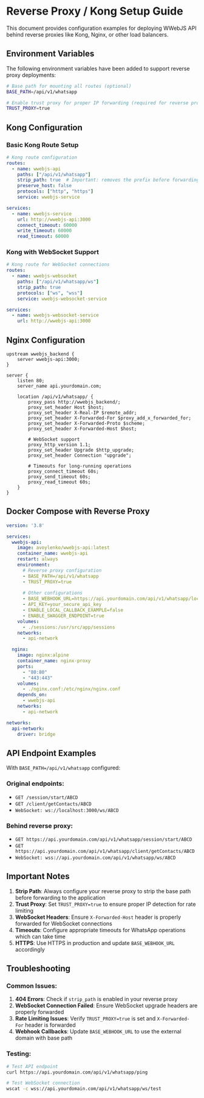 # Reverse Proxy / Kong Setup Guide

This document provides configuration examples for deploying WWebJS API behind reverse proxies like Kong, Nginx, or other load balancers.

## Environment Variables

The following environment variables have been added to support reverse proxy deployments:

```bash
# Base path for mounting all routes (optional)
BASE_PATH=/api/v1/whatsapp

# Enable trust proxy for proper IP forwarding (required for reverse proxy)
TRUST_PROXY=true
```

## Kong Configuration

### Basic Kong Route Setup

```yaml
# Kong route configuration
routes:
  - name: wwebjs-api
    paths: ["/api/v1/whatsapp"]
    strip_path: true  # Important: removes the prefix before forwarding
    preserve_host: false
    protocols: ["http", "https"]
    service: wwebjs-service

services:
  - name: wwebjs-service
    url: http://wwebjs-api:3000
    connect_timeout: 60000
    write_timeout: 60000
    read_timeout: 60000
```

### Kong with WebSocket Support

```yaml
# Kong route for WebSocket connections
routes:
  - name: wwebjs-websocket
    paths: ["/api/v1/whatsapp/ws"]
    strip_path: true
    protocols: ["ws", "wss"]
    service: wwebjs-websocket-service

services:
  - name: wwebjs-websocket-service
    url: http://wwebjs-api:3000
```

## Nginx Configuration

```nginx
upstream wwebjs_backend {
    server wwebjs-api:3000;
}

server {
    listen 80;
    server_name api.yourdomain.com;

    location /api/v1/whatsapp/ {
        proxy_pass http://wwebjs_backend/;
        proxy_set_header Host $host;
        proxy_set_header X-Real-IP $remote_addr;
        proxy_set_header X-Forwarded-For $proxy_add_x_forwarded_for;
        proxy_set_header X-Forwarded-Proto $scheme;
        proxy_set_header X-Forwarded-Host $host;
        
        # WebSocket support
        proxy_http_version 1.1;
        proxy_set_header Upgrade $http_upgrade;
        proxy_set_header Connection "upgrade";
        
        # Timeouts for long-running operations
        proxy_connect_timeout 60s;
        proxy_send_timeout 60s;
        proxy_read_timeout 60s;
    }
}
```

## Docker Compose with Reverse Proxy

```yaml
version: '3.8'

services:
  wwebjs-api:
    image: avoylenko/wwebjs-api:latest
    container_name: wwebjs-api
    restart: always
    environment:
      # Reverse proxy configuration
      - BASE_PATH=/api/v1/whatsapp
      - TRUST_PROXY=true
      
      # Other configurations
      - BASE_WEBHOOK_URL=https://api.yourdomain.com/api/v1/whatsapp/localCallbackExample
      - API_KEY=your_secure_api_key
      - ENABLE_LOCAL_CALLBACK_EXAMPLE=false
      - ENABLE_SWAGGER_ENDPOINT=true
    volumes:
      - ./sessions:/usr/src/app/sessions
    networks:
      - api-network

  nginx:
    image: nginx:alpine
    container_name: nginx-proxy
    ports:
      - "80:80"
      - "443:443"
    volumes:
      - ./nginx.conf:/etc/nginx/nginx.conf
    depends_on:
      - wwebjs-api
    networks:
      - api-network

networks:
  api-network:
    driver: bridge
```

## API Endpoint Examples

With `BASE_PATH=/api/v1/whatsapp` configured:

### Original endpoints:
- `GET /session/start/ABCD`
- `GET /client/getContacts/ABCD`
- `WebSocket: ws://localhost:3000/ws/ABCD`

### Behind reverse proxy:
- `GET https://api.yourdomain.com/api/v1/whatsapp/session/start/ABCD`
- `GET https://api.yourdomain.com/api/v1/whatsapp/client/getContacts/ABCD`
- `WebSocket: wss://api.yourdomain.com/api/v1/whatsapp/ws/ABCD`

## Important Notes

1. **Strip Path**: Always configure your reverse proxy to strip the base path before forwarding to the application
2. **Trust Proxy**: Set `TRUST_PROXY=true` to ensure proper IP detection for rate limiting
3. **WebSocket Headers**: Ensure `X-Forwarded-Host` header is properly forwarded for WebSocket connections
4. **Timeouts**: Configure appropriate timeouts for WhatsApp operations which can take time
5. **HTTPS**: Use HTTPS in production and update `BASE_WEBHOOK_URL` accordingly

## Troubleshooting

### Common Issues:

1. **404 Errors**: Check if `strip_path` is enabled in your reverse proxy
2. **WebSocket Connection Failed**: Ensure WebSocket upgrade headers are properly forwarded
3. **Rate Limiting Issues**: Verify `TRUST_PROXY=true` is set and `X-Forwarded-For` header is forwarded
4. **Webhook Callbacks**: Update `BASE_WEBHOOK_URL` to use the external domain with base path

### Testing:

```bash
# Test API endpoint
curl https://api.yourdomain.com/api/v1/whatsapp/ping

# Test WebSocket connection
wscat -c wss://api.yourdomain.com/api/v1/whatsapp/ws/test
```
